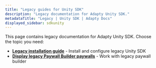 ```yaml
---
title: "Legacy guides for Unity SDK"
description: "Legacy documentation for Adapty Unity SDK."
metadataTitle: "Legacy | Unity SDK | Adapty Docs"
displayed_sidebar: sdkunity
---
```


This page contains legacy documentation for Adapty Unity SDK. Choose the topic you need:

- **[Legacy installation guide](unity-legacy-install)** - Install and configure legacy Unity SDK
- **[Display legacy Paywall Builder paywalls](unity-display-legacy-pb-paywalls)** - Work with legacy paywall builder 